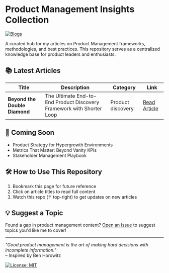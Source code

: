 # Product Management Insights Collection

[![Blogs](https://img.shields.io/badge/Product_Management-Blogs-blue?logo=github)]([https://github.com/your-username/your-repo-name](https://github.com/DineshCodeFlow/product-management-insights-collection))

A curated hub for my articles on Product Management frameworks, methodologies, and best practices. This repository serves as a centralized knowledge base for product leaders and enthusiasts.

## 📚 Latest Articles

| Title | Description | Category | Link |
|-------|-------------|------|------ |
| **Beyond the Double Diamond** | The Ultimate End-to-End Product Discovery Framework with Shorter Loop | Product discovery | [Read Article](https://shorterloop-product-discovery-tool-product-vision-canvas.pages.dev/) |

## 🌱 Coming Soon
- Product Strategy for Hypergrowth Environments
- Metrics That Matter: Beyond Vanity KPIs
- Stakeholder Management Playbook

## 🛠️ How to Use This Repository
1. Bookmark this page for future reference
2. Click on article titles to read full content
3. Watch this repo (↑ top-right) to get updates on new articles

## 💡 Suggest a Topic
Found a gap in product management content? [Open an Issue]([https://github.com/your-username/your-repo-name](https://github.com/DineshCodeFlow/product-management-insights-collection)/issues) to suggest topics you'd like me to cover!

---

*"Good product management is the art of making hard decisions with incomplete information."*  
– Inspired by Ben Horowitz

[![License: MIT](https://img.shields.io/badge/License-MIT-yellow.svg)](https://opensource.org/licenses/MIT)
